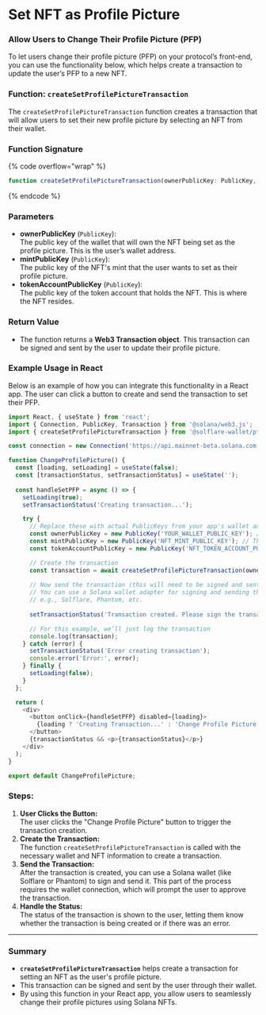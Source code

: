 # Set NFT as Profile Picture

### **Allow Users to Change Their Profile Picture (PFP)**

To let users change their profile picture (PFP) on your protocol’s front-end, you can use the functionality below, which helps create a transaction to update the user’s PFP to a new NFT.

### **Function: `createSetProfilePictureTransaction`**

The `createSetProfilePictureTransaction` function creates a transaction that will allow users to set their new profile picture by selecting an NFT from their wallet.

### **Function Signature**

{% code overflow="wrap" %}
```typescript
function createSetProfilePictureTransaction(ownerPublicKey: PublicKey, mintPublicKey: PublicKey, tokenAccountPublicKey: PublicKey): Promise<Transaction>;
```
{% endcode %}

### **Parameters**

* **ownerPublicKey** (`PublicKey`):\
  The public key of the wallet that will own the NFT being set as the profile picture. This is the user’s wallet address.
* **mintPublicKey** (`PublicKey`):\
  The public key of the NFT's mint that the user wants to set as their profile picture.
* **tokenAccountPublicKey** (`PublicKey`):\
  The public key of the token account that holds the NFT. This is where the NFT resides.

### **Return Value**

* The function returns a **Web3 Transaction object**. This transaction can be signed and sent by the user to update their profile picture.

### **Example Usage in React**

Below is an example of how you can integrate this functionality in a React app. The user can click a button to create and send the transaction to set their PFP.

```javascript
import React, { useState } from 'react';
import { Connection, PublicKey, Transaction } from '@solana/web3.js';
import { createSetProfilePictureTransaction } from '@solflare-wallet/pfp'; // Import the function

const connection = new Connection('https://api.mainnet-beta.solana.com');

function ChangeProfilePicture() {
  const [loading, setLoading] = useState(false);
  const [transactionStatus, setTransactionStatus] = useState('');
  
  const handleSetPFP = async () => {
    setLoading(true);
    setTransactionStatus('Creating transaction...');

    try {
      // Replace these with actual PublicKeys from your app's wallet and the NFT to be used as PFP
      const ownerPublicKey = new PublicKey('YOUR_WALLET_PUBLIC_KEY'); // User's wallet address
      const mintPublicKey = new PublicKey('NFT_MINT_PUBLIC_KEY'); // The NFT's mint address
      const tokenAccountPublicKey = new PublicKey('NFT_TOKEN_ACCOUNT_PUBLIC_KEY'); // Token account holding the NFT

      // Create the transaction
      const transaction = await createSetProfilePictureTransaction(ownerPublicKey, mintPublicKey, tokenAccountPublicKey);
      
      // Now send the transaction (this will need to be signed and sent by the user's wallet)
      // You can use a Solana wallet adapter for signing and sending the transaction
      // e.g., Solflare, Phantom, etc.
      
      setTransactionStatus('Transaction created. Please sign the transaction to change your PFP.');

      // For this example, we’ll just log the transaction
      console.log(transaction);
    } catch (error) {
      setTransactionStatus('Error creating transaction');
      console.error('Error:', error);
    } finally {
      setLoading(false);
    }
  };

  return (
    <div>
      <button onClick={handleSetPFP} disabled={loading}>
        {loading ? 'Creating Transaction...' : 'Change Profile Picture'}
      </button>
      {transactionStatus && <p>{transactionStatus}</p>}
    </div>
  );
}

export default ChangeProfilePicture;
```

### **Steps:**

1. **User Clicks the Button:**\
   The user clicks the "Change Profile Picture" button to trigger the transaction creation.
2. **Create the Transaction:**\
   The function `createSetProfilePictureTransaction` is called with the necessary wallet and NFT information to create a transaction.
3. **Send the Transaction:**\
   After the transaction is created, you can use a Solana wallet (like Solflare or Phantom) to sign and send it. This part of the process requires the wallet connection, which will prompt the user to approve the transaction.
4. **Handle the Status:**\
   The status of the transaction is shown to the user, letting them know whether the transaction is being created or if there was an error.

***

### **Summary**

* **`createSetProfilePictureTransaction`** helps create a transaction for setting an NFT as the user's profile picture.
* This transaction can be signed and sent by the user through their wallet.
* By using this function in your React app, you allow users to seamlessly change their profile pictures using Solana NFTs.
